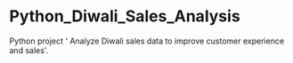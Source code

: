 # Python_Diwali_Sales_Analysis
Python project ' Analyze Diwali sales data to improve customer experience and sales'.

